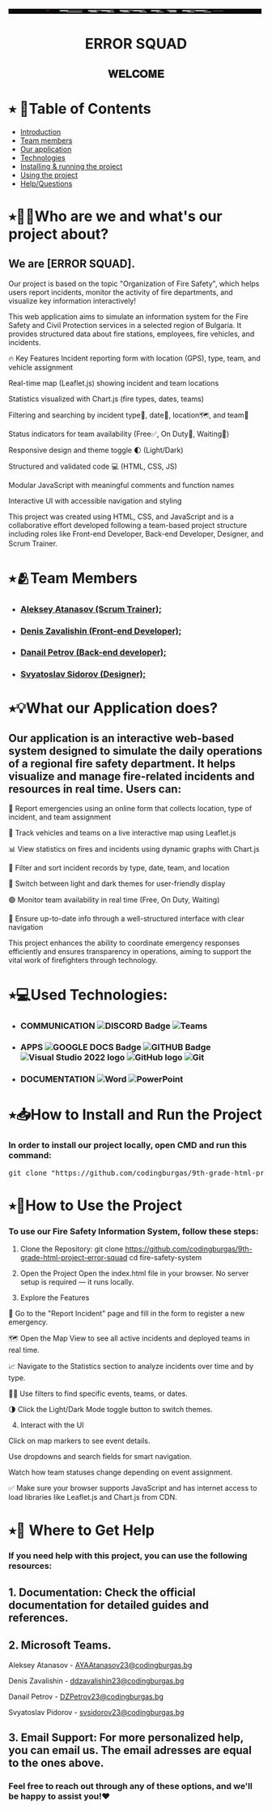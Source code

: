 
<img src="/Main_page/Images/logo.png" alt="Logo" width="500" height="10">

<h1 align="center" color="blue">
<strong>ERROR SQUAD</strong>
</h1>
<h2 align="center">𝐖𝐄𝐋𝐂𝐎𝐌𝐄</h2>




# ⭑ 📃Table of Contents 
  - [Introduction](#who-are-we-and-whats-our-project-about)
  - [Team members](#team-members)
  - [Our application](#what-our-application-does)
  - [Technologies](#used-technologies)
  - [Installing & running the project](#how-to-install-and-run-the-project)
  - [Using the project](#how-to-use-the-project)
  - [Help/Questions](#-where-to-get-help)

# ⭑🧑‍🎓Who are we and what's our project about?

## We are [ERROR SQUAD].
Our project is based on the topic "Organization of Fire Safety", which helps users report incidents, monitor the activity of fire departments, and visualize key information interactively!

This web application aims to simulate an information system for the Fire Safety and Civil Protection services in a selected region of Bulgaria. It provides structured data about fire stations, employees, fire vehicles, and incidents.

🔥 Key Features
Incident reporting form with location (GPS), type, team, and vehicle assignment

Real-time map (Leaflet.js) showing incident and team locations

Statistics visualized with Chart.js (fire types, dates, teams)

Filtering and searching by incident type🔎, date📅, location🗺, and team🤝

Status indicators for team availability (Free✅, On Duty📛, Waiting🔰)

Responsive design and theme toggle 🌓 (Light/Dark)

Structured and validated code 💻 (HTML, CSS, JS)

Modular JavaScript with meaningful comments and function names

Interactive UI with accessible navigation and styling

This project was created using HTML, CSS, and JavaScript and is a collaborative effort developed following a team-based project structure including roles like Front-end Developer, Back-end Developer, Designer, and Scrum Trainer.ㅤㅤㅤㅤ
                            ㅤ  
# ⭑🫂Team Members
- ### <a href = "https://github.com/AYAAtanasov23"> Aleksey Atanasov  (Scrum Trainer); </a>

- ### <a href = "https://github.com/ddzavalishin23"> Denis Zavalishin (Front-end Developer); </a>

- ### <a href = "https://github.com/DZPertrov23"> Danail Petrov  (Back-end developer); </a>

- ### <a href = "https://github.com/SVSidorov23"> Svyatoslav Sidorov (Designer); </a>



# ⭑💡What our Application does?
## Our application is an interactive web-based system designed to simulate the daily operations of a regional fire safety department. It helps visualize and manage fire-related incidents and resources in real time. Users can:

📍 Report emergencies using an online form that collects location, type of incident, and team assignment

🚒 Track vehicles and teams on a live interactive map using Leaflet.js

📊 View statistics on fires and incidents using dynamic graphs with Chart.js

🔎 Filter and sort incident records by type, date, team, and location

🌙 Switch between light and dark themes for user-friendly display

🟢 Monitor team availability in real time (Free, On Duty, Waiting)

🔄 Ensure up-to-date info through a well-structured interface with clear navigation

This project enhances the ability to coordinate emergency responses efficiently and ensures transparency in operations, aiming to support the vital work of firefighters through technology.


# ⭑💻Used Technologies:
- ### COMMUNICATION ![DISCORD Badge](https://img.shields.io/badge/Discord-5865F2?style=for-the-badge&logo=discord&logoColor=white)  <img src="https://imgs.search.brave.com/TCaxXba6FDPgBLScFrXyOPLtb0Fp46vZUEJEvcAY6h8/rs:fit:860:0:0:0/g:ce/aHR0cHM6Ly93d3cu/bGlibG9nby5jb20v/aW1nLWxvZ28vbWk0/NjJtZTk5LW1pY3Jv/c29mdC10ZWFtcy1s/b2dvLW1pY3Jvc29m/dC10ZWFtcy5wbmc" alt="Teams" width=32px>
- ### APPS ![GOOGLE DOCS Badge](https://img.shields.io/badge/Google%20Docs-4285F4?style=for-the-badge&logo=google-docs&logoColor=white4) ![GITHUB Badge](https://img.shields.io/badge/GitHub-100000?style=for-the-badge&logo=github&logoColor=white) <img src="https://code.visualstudio.com/assets/images/code-stable.png" alt="Visual Studio 2022 logo" width=32px> <img src="https://cdn.worldvectorlogo.com/logos/github-icon-1.svg" alt="GitHub logo" width=32px> <img src="https://cdn.worldvectorlogo.com/logos/git-bash.svg" alt="Git" width=32px>
- ### DOCUMENTATION <img src="https://cdn.worldvectorlogo.com/logos/word-1.svg" alt="Word" width=32px> <img src="https://cdn.worldvectorlogo.com/logos/powerpoint-2.svg" alt="PowerPoint" width=32px>

   




# ⭑📥How to Install and Run the Project
### In order to install our project locally, open CMD and run this command:
<pre>git clone "https://github.com/codingburgas/9th-grade-html-project-error-squad"</pre>

# ⭑🚀How to Use the Project 
### To use our Fire Safety Information System, follow these steps:

1. Clone the Repository:
git clone https://github.com/codingburgas/9th-grade-html-project-error-squad
cd fire-safety-system


2. Open the Project
Open the index.html file in your browser. No server setup is required — it runs locally.

3. Explore the Features

📝 Go to the "Report Incident" page and fill in the form to register a new emergency.

🗺️ Open the Map View to see all active incidents and deployed teams in real time.

📈 Navigate to the Statistics section to analyze incidents over time and by type.

🧑‍🚒 Use filters to find specific events, teams, or dates.

🌗 Click the Light/Dark Mode toggle button to switch themes.

4. Interact with the UI

Click on map markers to see event details.

Use dropdowns and search fields for smart navigation.

Watch how team statuses change depending on event assignment.

✅ Make sure your browser supports JavaScript and has internet access to load libraries like Leaflet.js and Chart.js from CDN.

# ⭑📧 Where to Get Help
### If you need help with this project, you can use the following resources:

## 1. **Documentation**: Check the official documentation for detailed guides and references.
   
## 2. **Microsoft Teams**.
   
   Aleksey Atanasov - AYAAtanasov23@codingburgas.bg

   Denis Zavalishin - ddzavalishin23@codingburgas.bg

   Danail Petrov - DZPetrov23@codingburgas.bg

   Svyatoslav Pidorov - svsidorov23@codingburgas.bg

  
## 3. **Email Support**: For more personalized help, you can email us. The email adresses are equal to the ones above.

### Feel free to reach out through any of these options, and we'll be happy to assist you!❤️
